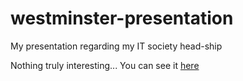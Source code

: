 # westminster-presentation
My presentation regarding my IT society head-ship

Nothing truly interesting... You can see it <a href="http://westminster-students.glitch.me" target="_blank">here</a>
